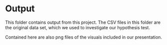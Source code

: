 
# Output

This folder contains output from this project. The CSV files in this folder are the original data set, which we used to investigate our hypothesis test.

Contained here are also png files of the visuals included in our presentation.


```python

```
